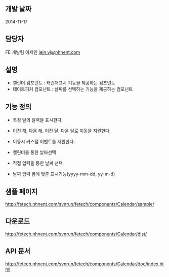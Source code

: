 ## 개발 날짜
2014-11-17

## 담당자
FE 개발팀 이제인 <jein.yi@nhnent.com>

## 설명
- 캘린더 컴포넌트 : 캐린더표시 기능을 제공하는 컴포넌트
- 데이트피커 컴포넌트 : 날짜를 선택하는 기능을 제공하는 컴포넌트

## 기능 정의
- 특정 달의 달력을 표시한다.
- 이전 해, 다음 해, 이전 달, 다음 달로 이동을 지원한다.
- 이동시 커스텀 이벤트를 지원한다.

- 캘린더를 통한 날짜선택
- 직접 입력을 통한 날짜 선택
- 날짜 입력 폼에 맞춘 표시기능(yyyy-mm-dd, yy-m-d)

## 샘플 페이지
http://fetech.nhnent.com/svnrun/fetech/components/Calendar/sample/

## 다운로드
http://fetech.nhnent.com/svnrun/fetech/components/Calendar/dist/

## API 문서
http://fetech.nhnent.com/svnrun/fetech/components/Calendar/doc/index.html



